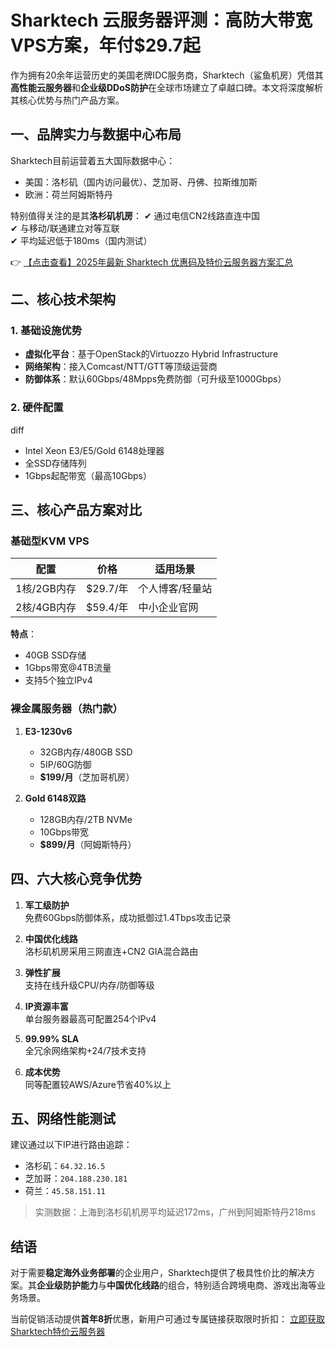 # Sharktech 云服务器评测：高防大带宽VPS方案，年付$29.7起

作为拥有20余年运营历史的美国老牌IDC服务商，Sharktech（鲨鱼机房）凭借其**高性能云服务器**和**企业级DDoS防护**在全球市场建立了卓越口碑。本文将深度解析其核心优势与热门产品方案。

## 一、品牌实力与数据中心布局

Sharktech目前运营着五大国际数据中心：
- 美国：洛杉矶（国内访问最优）、芝加哥、丹佛、拉斯维加斯
- 欧洲：荷兰阿姆斯特丹

特别值得关注的是其**洛杉矶机房**：
✔ 通过电信CN2线路直连中国  
✔ 与移动/联通建立对等互联  
✔ 平均延迟低于180ms（国内测试）

👉 [【点击查看】2025年最新 Sharktech 优惠码及特价云服务器方案汇总](https://bit.ly/Sharktech)

## 二、核心技术架构

### 1. 基础设施优势
- **虚拟化平台**：基于OpenStack的Virtuozzo Hybrid Infrastructure
- **网络架构**：接入Comcast/NTT/GTT等顶级运营商
- **防御体系**：默认60Gbps/48Mpps免费防御（可升级至1000Gbps）

### 2. 硬件配置
diff
+ Intel Xeon E3/E5/Gold 6148处理器
+ 全SSD存储阵列
+ 1Gbps起配带宽（最高10Gbps）

## 三、核心产品方案对比

### 基础型KVM VPS
| 配置        | 价格         | 适用场景       |
|-------------|--------------|----------------|
| 1核/2GB内存 | $29.7/年     | 个人博客/轻量站|
| 2核/4GB内存 | $59.4/年     | 中小企业官网   |

**特点**：
- 40GB SSD存储
- 1Gbps带宽@4TB流量
- 支持5个独立IPv4

### 裸金属服务器（热门款）
1. **E3-1230v6**  
   - 32GB内存/480GB SSD  
   - 5IP/60G防御  
   - **$199/月**（芝加哥机房）

2. **Gold 6148双路**  
   - 128GB内存/2TB NVMe  
   - 10Gbps带宽  
   - **$899/月**（阿姆斯特丹）

## 四、六大核心竞争优势

1. **军工级防护**  
   免费60Gbps防御体系，成功抵御过1.4Tbps攻击记录

2. **中国优化线路**  
   洛杉矶机房采用三网直连+CN2 GIA混合路由

3. **弹性扩展**  
   支持在线升级CPU/内存/防御等级

4. **IP资源丰富**  
   单台服务器最高可配置254个IPv4

5. **99.99% SLA**  
   全冗余网络架构+24/7技术支持

6. **成本优势**  
   同等配置较AWS/Azure节省40%以上

## 五、网络性能测试
建议通过以下IP进行路由追踪：
- 洛杉矶：`64.32.16.5`
- 芝加哥：`204.188.230.181`
- 荷兰：`45.58.151.11`

> 实测数据：上海到洛杉矶机房平均延迟172ms，广州到阿姆斯特丹218ms

## 结语
对于需要**稳定海外业务部署**的企业用户，Sharktech提供了极具性价比的解决方案。其**企业级防护能力**与**中国优化线路**的组合，特别适合跨境电商、游戏出海等业务场景。

当前促销活动提供**首年8折**优惠，新用户可通过专属链接获取限时折扣：
[立即获取Sharktech特价云服务器](https://bit.ly/Sharktech)